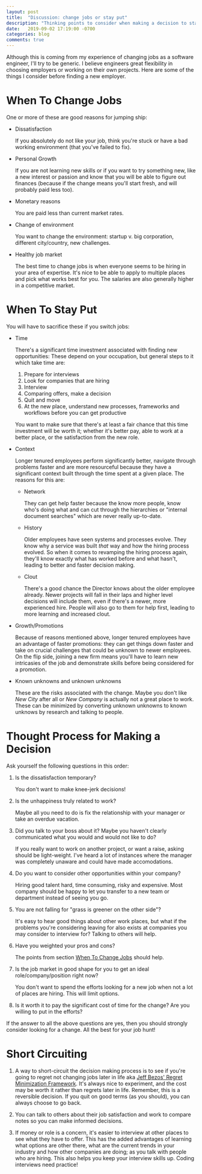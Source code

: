 ```yaml
---
layout: post
title:  "Discussion: change jobs or stay put"
description: "Thinking points to consider when making a decision to stay at your current job or find a new one."
date:   2019-09-02 17:19:00 -0700
categories: blog
comments: true
---
```


Although this is coming from my experience of changing jobs as a software engineer, I'll try to be generic. I believe engineers great flexibility in choosing employers or working on their own projects. Here are some of the things I consider before finding a new employer. 

# When To Change Jobs

One or more of these are good reasons for jumping ship:

* Dissatisfaction

  If you absolutely do not like your job, think you're stuck or have a bad working environment (that you've failed to fix).

* Personal Growth

  If you are not learning new skills or if you want to try something new, like a new interest or passion and know that you will be able to figure out finances (because if the change means you'll start fresh, and will probably paid less too).
  
* Monetary reasons

  You are paid less than current market rates.
  
* Change of environment 

  You want to change the environment: startup v. big corporation, different city/country, new challenges.
  
* Healthy job market
  
    The best time to change jobs is when everyone seems to be hiring in your area of expertise. It's nice to be able to apply to multiple places and pick what works best for you. The salaries are also generally higher in a competitive market. 

# When To Stay Put

You will have to sacrifice these if you switch jobs:

* Time 

  There's a significant time investment associated with finding new opportunities: These depend on your occupation, but general steps to it which take time are:
  1. Prepare for interviews
  1. Look for companies that are hiring 
  1. Interview 
  1. Comparing offers, make a decision
  1. Quit and move
  1. At the new place, understand new processes, frameworks and workflows before you can get productive 
  
  You want to make sure that there's at least a fair chance that this time investment will be worth it; whether it's better pay, able to work at a better place, or the satisfaction from the new role.
  
* Context

    Longer tenured employees perform significantly better, navigate through problems faster and are more resourceful because they have a significant context built through the time spent at a given place. The reasons for this are:
    
    * Network

      They can get help faster because the know more people, know who's doing what and can cut through the hierarchies or "internal document searches" which are never really up-to-date.
      
    * History
    
      Older employees have seen systems and processes evolve. They know why a service was built *that* way and how the hiring process evolved. So when it comes to revamping the hiring process again, they'll know exactly what has worked before and what hasn't, leading to better and faster decision making. 
    
    * Clout
    
        There's a good chance the Director knows about the older employee already. Newer projects will fall in their laps and higher level decisions will include them, even if there's a newer, more experienced hire. People will also go to them for help first, leading to more learning and increased clout. 
        
* Growth/Promotions

  Because of reasons mentioned above, longer tenured employees have an advantage of faster promotions: they can get things down faster and take on crucial challenges that could be unknown to newer employees. On the flip side, joining a new firm means you'll have to learn new intricasies of the job and demonstrate skills before being considered for a promotion.
    
* Known unknowns and unknown unknowns
    
  These are the risks associated with the change. Maybe you don't like *New City* after all or *New Company* is actually not a great place to work. These can be minimized by converting unknown unknowns to known unknows by research and talking to people. 

# Thought Process for Making a Decision

Ask yourself the following questions in this order:

1. Is the dissatisfaction temporary?

    You don't want to make knee-jerk decisions!

1. Is the unhappiness truly related to work? 
    
    Maybe all you need to do is fix the relationship with your manager or take an overdue vacation.

1. Did you talk to your boss about it? Maybe you haven't clearly communicated what you would and would not like to do? 
    
    If you really want to work on another project, or want a raise, asking should be light-weight. I've heard a lot of instances where the manager was completely unaware and could have made accomodations.

1. Do you want to consider other opportunities within your company? 

    Hiring good talent hard, time consuming, risky and expensive. Most company should be happy to let you transfer to a new team or department instead of seeing you go. 
  
  1. You are not falling for "grass is greener on the other side"? 
  
      It's easy to hear good things about other work places, but what if the problems you're considering leaving for also exists at companies you may consider to interview for? Talking to others will help.
      
1. Have you weighted your pros and cons? 

    The points from section <a href="#when-to-change-jobs">When To Change Jobs</A> should help.
    
1. Is the job market in good shape for you to get an ideal role/company/position right now?

    You don't want to spend the efforts looking for a new job when not a lot of places are hiring. This will limit options.

1. Is it worth it to pay the significant cost of time for the change? Are you willing to put in the efforts? 

If the answer to all the above questions are yes, then you should strongly consider looking for a change. All the best for your job hunt! 

# Short Circuiting

1. A way to short-circuit the decision making process is to see if you're going to regret not changing jobs later in life aka [Jeff Bezos' Regret Minimization Framework](https://www.inc.com/jessica-stillman/jeff-bezos-this-is-how-to-avoid-regret.html). It's always nice to experiment, and the cost may be worth it rather than regrets later in life. Remember, this is a reversible decision. If you quit on good terms (as you should), you can always choose to go back.

1. You can talk to others about their job satisfaction and work to compare notes so you can make informed decisions. 

1. If money or role is a concern, it's easier to interview at other places to see what they have to offer. This has the added advantages of learning what options are other there, what are the current trends in your industry and how other companies are doing; as you talk with people who are hiring. This also helps you keep your interview skills up. Coding interviews need practice!  
